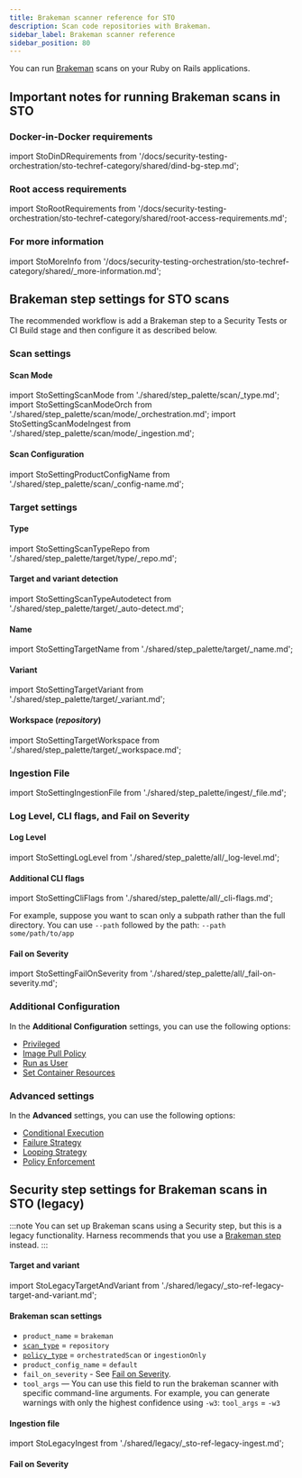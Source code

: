 ```yaml
---
title: Brakeman scanner reference for STO
description: Scan code repositories with Brakeman.
sidebar_label: Brakeman scanner reference
sidebar_position: 80
---
```


You can run [Brakeman](https://brakemanscanner.org/) scans on your Ruby on Rails applications. 


## Important notes for running Brakeman scans in STO


### Docker-in-Docker requirements

import StoDinDRequirements from '/docs/security-testing-orchestration/sto-techref-category/shared/dind-bg-step.md';

<StoDinDRequirements />


### Root access requirements 

import StoRootRequirements from '/docs/security-testing-orchestration/sto-techref-category/shared/root-access-requirements.md';

<StoRootRequirements />


### For more information

import StoMoreInfo from '/docs/security-testing-orchestration/sto-techref-category/shared/_more-information.md';

<StoMoreInfo />


## Brakeman step settings for STO scans

The recommended workflow is add a Brakeman step to a Security Tests or CI Build stage and then configure it as described below.

### Scan settings

#### Scan Mode

import StoSettingScanMode from './shared/step_palette/scan/_type.md';
import StoSettingScanModeOrch from './shared/step_palette/scan/mode/_orchestration.md';
import StoSettingScanModeIngest from './shared/step_palette/scan/mode/_ingestion.md';

<!-- StoSettingScanMode / -->
<StoSettingScanModeOrch />
<StoSettingScanModeIngest />


#### Scan Configuration

import StoSettingProductConfigName from './shared/step_palette/scan/_config-name.md';

<StoSettingProductConfigName />


### Target settings

#### Type

import StoSettingScanTypeRepo from './shared/step_palette/target/type/_repo.md';

<StoSettingScanTypeRepo />


#### Target and variant detection 

import StoSettingScanTypeAutodetect from './shared/step_palette/target/_auto-detect.md';

<StoSettingScanTypeAutodetect />


#### Name 

import StoSettingTargetName from './shared/step_palette/target/_name.md';

<StoSettingTargetName />


#### Variant

import StoSettingTargetVariant from './shared/step_palette/target/_variant.md';

<StoSettingTargetVariant  />


#### Workspace (_repository_)

import StoSettingTargetWorkspace from './shared/step_palette/target/_workspace.md';

<StoSettingTargetWorkspace  />

### Ingestion File

import StoSettingIngestionFile from './shared/step_palette/ingest/_file.md';

<StoSettingIngestionFile  />


### Log Level, CLI flags, and Fail on Severity


#### Log Level

import StoSettingLogLevel from './shared/step_palette/all/_log-level.md';

<StoSettingLogLevel />



#### Additional CLI flags

import StoSettingCliFlags from './shared/step_palette/all/_cli-flags.md';

<StoSettingCliFlags />

For example, suppose you want to scan only a subpath rather than the full directory. You can use `--path` followed by the path: `--path some/path/to/app` 


#### Fail on Severity

import StoSettingFailOnSeverity from './shared/step_palette/all/_fail-on-severity.md';

<StoSettingFailOnSeverity />

<!-- 

### Settings

You can add a `tool_args` setting to run the [Brakeman scanner binary](https://brakemanscanner.org/docs/options/) with specific command-line arguments.  For example, suppose you want to scan only a subpath rather than the full directory. You can use `-path` followed by the path: `tool_args` = `--path some/path/to/app` 

-->


### Additional Configuration

In the **Additional Configuration** settings, you can use the following options:

* [Privileged](/docs/continuous-integration/use-ci/manage-dependencies/background-step-settings#privileged)
* [Image Pull Policy](/docs/continuous-integration/use-ci/manage-dependencies/background-step-settings#image-pull-policy)
* [Run as User](/docs/continuous-integration/use-ci/manage-dependencies/background-step-settings#run-as-user)
* [Set Container Resources](/docs/continuous-integration/use-ci/manage-dependencies/background-step-settings#set-container-resources)


### Advanced settings

In the **Advanced** settings, you can use the following options:

* [Conditional Execution](/docs/platform/pipelines/w_pipeline-steps-reference/step-skip-condition-settings)
* [Failure Strategy](/docs/platform/pipelines/w_pipeline-steps-reference/step-failure-strategy-settings)
* [Looping Strategy](/docs/platform/pipelines/looping-strategies/looping-strategies-matrix-repeat-and-parallelism)
* [Policy Enforcement](/docs/platform/governance/Policy-as-code/harness-governance-overview)

## Security step settings for Brakeman scans in STO (legacy)

:::note
You can set up Brakeman scans using a Security step, but this is a legacy functionality. Harness recommends that you use a [Brakeman step](#brakeman-step-settings-for-sto-scans) instead.
:::

#### Target and variant

import StoLegacyTargetAndVariant  from './shared/legacy/_sto-ref-legacy-target-and-variant.md';

<StoLegacyTargetAndVariant />

#### Brakeman scan settings

* `product_name` = `brakeman`
* [`scan_type`](/docs/security-testing-orchestration/sto-techref-category/security-step-settings-reference#scanner-categories) = `repository`
* [`policy_type`](/docs/security-testing-orchestration/sto-techref-category/security-step-settings-reference#data-ingestion-methods) = `orchestratedScan` or `ingestionOnly`
* `product_config_name` = `default`
* `fail_on_severity` - See [Fail on Severity](#fail-on-severity).
* `tool_args` — You can use this field to run the brakeman scanner with specific command-line arguments. For example, you can generate warnings with only the highest confidence using `-w3`: `tool_args` = `-w3`

#### Ingestion file

import StoLegacyIngest from './shared/legacy/_sto-ref-legacy-ingest.md';

<StoLegacyIngest />


#### Fail on Severity

<StoSettingFailOnSeverity />


